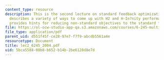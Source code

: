 ```yaml
---
content_type: resource
description: This is the second lecture on standard feedback optimization setup. It
  describes a variety of ways to come up with H2 and H-In?nity performance measures,
  provides hints for reducing non-standard objectives to the standard format.
file: https://ol-ocw-studio-app-qa.s3.amazonaws.com/courses/6-245-multivariable-control-systems-spring-2004/5bca558808b8b652b14b2be6128d8e7d_lec2_6245_2004.pdf
file_type: application/pdf
parent_uid: d551f45f-ce28-97e7-f7f9-abcdb5561a4e
resourcetype: Document
title: lec2_6245_2004.pdf
uid: 5bca5588-08b8-b652-b14b-2be6128d8e7d
---
```

